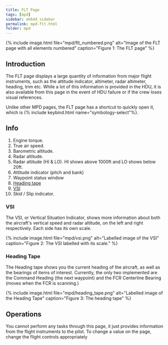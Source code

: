 ```yaml
---
title: FLT Page
tags: [mpd]
sidebar: ah64d_sidebar
permalink: mpd-flt.html
folder: mpd
---
```


{% include image.html file="mpd/flt_numbered.png" alt="Image of the FLT page with all elements numbered" caption="Figure 1: The FLT page" %}


## Introduction

The FLT page displays a large quantity of information from major flight instruments, such as the attitude indicator, altimeter, radar altimeter, heading, trim etc. While a lot of this information is provided in the HDU, it is also available from this page in the event of HDU failure or if the crew loses visual references.

Unlike other MPD pages, the FLT page has a shortcut to quickly open it, which is {% include keybind.html name="symbology-select"%}.

## Info

1. Engine torque.
2. True air speed.
3. Barometric altitude.
4. Radar altitude.
5. Radar altitude (HI & LO). HI shows above 1000ft and LO shows below 20ft.
6. Attitude indicator (pitch and bank)
7. Waypoint status window
8. [Heading tape](#heading-tape)
9. [VSI](#vsi)
10. Skid / Slip indicator.

### VSI

The VSI, or Vertical Situation Indicator, shows more information about both the aircraft's vertical speed and radar altitude, on the left and right respectively. Each side has its own scale.

{% include image.html file="mpd/vsi.png" alt="Labelled image of the VSI" caption="Figure 2: The VSI labelled with its scale." %}

### Heading Tape

The Heading tape shows you the current heading of the aircraft, as well as the bearings of items of interest. Currently, the only two implemented are the Command Heading (the next waypoint) and the FCR Centerline Bearing (moves when the FCR is scanning.)

{% include image.html file="mpd/heading_tape.png" alt="Labelled image of the Heading Tape" caption="Figure 3: The heading tape" %}

## Operations

You cannot perform any tasks through this page, it just provides information from the flight instruments to the pilot. To change a value on the page, change the flight controls appropriately